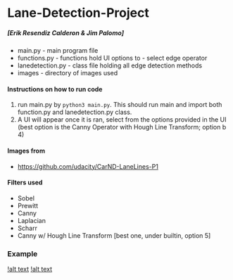 # Lane-Detection-Project 
##### [Erik Resendiz Calderon & Jim Palomo]
- main.py - main program file
- functions.py - functions hold UI options to - select edge operator
- lanedetection.py - class file holding all edge detection methods
- images - directory of images used

#### Instructions on how to run code
1. run main.py by ``python3 main.py``. This should run main and import both function.py and lanedetection.py class.
2. A UI will appear once it is ran, select from the options provided in the UI (best option is the Canny Operator with Hough Line Transform; option b 4)

#### Images from
- https://github.com/udacity/CarND-LaneLines-P1

####  Filters used
- Sobel
- Prewitt
- Canny
- Laplacian
- Scharr
- Canny w/ Hough Line Transform [best one, under builtin, option 5]

### Example
[!alt text](https://github.com/JimPalomo/lane-detection/blob/main/assets/sample-1.png)
[!alt text](https://github.com/JimPalomo/lane-detection/blob/main/assets/sample-2.png)
